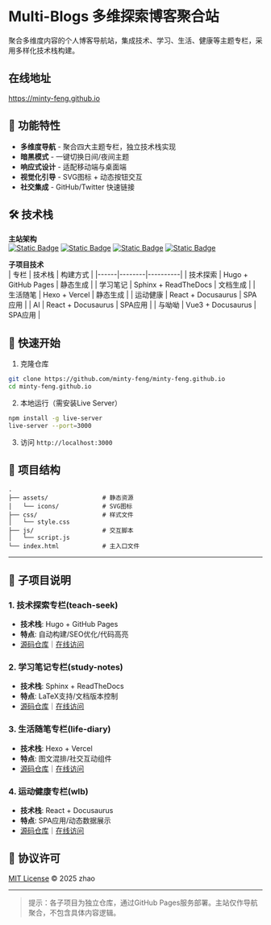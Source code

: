 

# Multi-Blogs 多维探索博客聚合站

聚合多维度内容的个人博客导航站，集成技术、学习、生活、健康等主题专栏，采用多样化技术栈构建。


## 在线地址

https://minty-feng.github.io


## 🌟 功能特性

- **多维度导航** - 聚合四大主题专栏，独立技术栈实现
- **暗黑模式** - 一键切换日间/夜间主题
- **响应式设计** - 适配移动端与桌面端
- **视觉化引导** - SVG图标 + 动态按钮交互
- **社交集成** - GitHub/Twitter 快速链接

## 🛠 技术栈

**主站架构**  
[![Static Badge](https://img.shields.io/badge/HTML5-E34F26?logo=html5)](https://github.com/topics/html5)
[![Static Badge](https://img.shields.io/badge/CSS3-1572B6?logo=css3)](https://github.com/topics/css3)
[![Static Badge](https://img.shields.io/badge/JavaScript-F7DF1E?logo=javascript)](https://github.com/topics/javascript)
[![Static Badge](https://img.shields.io/badge/Font_Awesome-528DD7?logo=font-awesome)](https://fontawesome.com/)

**子项目技术**  
| 专栏 | 技术栈 | 构建方式 |
|------|--------|----------|
| 技术探索 | Hugo + GitHub Pages | 静态生成 |
| 学习笔记 | Sphinx + ReadTheDocs | 文档生成 |
| 生活随笔 | Hexo + Vercel | 静态生成 |
| 运动健康 | React + Docusaurus | SPA应用 |
| AI | React + Docusaurus | SPA应用 |
| 与呦呦 | Vue3 + Docusaurus | SPA应用 |


## 🚀 快速开始

1. 克隆仓库
```bash
git clone https://github.com/minty-feng/minty-feng.github.io
cd minty-feng.github.io
```

2. 本地运行（需安装Live Server）
```bash
npm install -g live-server
live-server --port=3000
```

3. 访问 `http://localhost:3000`

## 📂 项目结构
```
.
├── assets/               # 静态资源
│   └── icons/            # SVG图标
├── css/                  # 样式文件
│   └── style.css         
├── js/                   # 交互脚本
│   └── script.js         
└── index.html            # 主入口文件
```

---

## 🧭 子项目说明

### 1. 技术探索专栏(teach-seek)
- **技术栈**: Hugo + GitHub Pages
- **特点**: 自动构建/SEO优化/代码高亮
- [源码仓库](https://github.com/minty-feng/tech-seek)｜[在线访问](https://minty-feng.github.io/tech-seek)

### 2. 学习笔记专栏(study-notes)
- **技术栈**: Sphinx + ReadTheDocs
- **特点**: LaTeX支持/文档版本控制
- [源码仓库](https://github.com/minty-feng/study-notes)｜[在线访问](https://minty-feng.github.io/study-notes)

### 3. 生活随笔专栏(life-diary)
- **技术栈**: Hexo + Vercel
- **特点**: 图文混排/社交互动组件
- [源码仓库](https://github.com/minty-feng/life-diary)｜[在线访问](https://minty-feng.github.io/life-diary)

### 4. 运动健康专栏(wlb)
- **技术栈**: React + Docusaurus
- **特点**: SPA应用/动态数据展示
- [源码仓库](https://github.com/minty-feng/wlb)｜[在线访问](https://minty-feng.github.io/wlb)


## 📄 协议许可
[MIT License](LICENSE) © 2025 zhao

--- 

> 提示：各子项目为独立仓库，通过GitHub Pages服务部署。主站仅作导航聚合，不包含具体内容逻辑。
